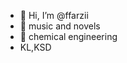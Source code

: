 - 👋 Hi, I’m @ffarzii
- 👀 music and novels
- 🌱 chemical engineering
- KL,KSD

<!---
ffarzii/ffarzii is a ✨ special ✨ repository because its `README.md` (this file) appears on your GitHub profile.
You can click the Preview link to take a look at your changes.
--->
